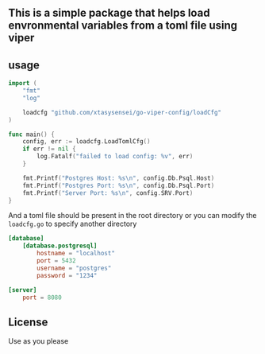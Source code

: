 ## This is a simple package that helps load envronmental variables from a toml file using viper


## usage
```go
import (
	"fmt"
	"log"

	loadcfg "github.com/xtasysensei/go-viper-config/loadCfg"
)

func main() {
	config, err := loadcfg.LoadTomlCfg()
	if err != nil {
		log.Fatalf("failed to load config: %v", err)
	}

	fmt.Printf("Postgres Host: %s\n", config.Db.Psql.Host)
	fmt.Printf("Postgres Port: %s\n", config.Db.Psql.Port)
	fmt.Printf("Server Port: %s\n", config.SRV.Port)
}

```

And a toml file should be present in the root directory or you can modify the `loadcfg.go` to specify another directory

```toml
[database]
    [database.postgresql]
        hostname = "localhost"
        port = 5432
        username = "postgres"
        password = "1234"

[server]
    port = 8080
```

## License
Use as you please
